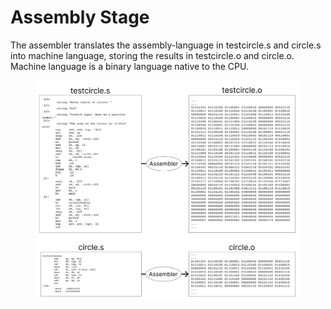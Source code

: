 # Assembly Stage

The assembler translates the assembly-language in testcircle.s and circle.s into machine language, storing the results in testcircle.o and circle.o. Machine language is a binary language native to the CPU.&#x20;

<figure><img src="../../.gitbook/assets/Group 26 (1).png" alt=""><figcaption></figcaption></figure>

